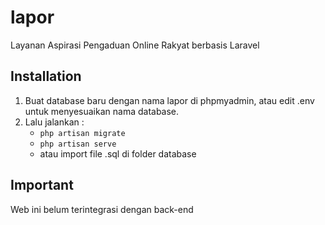 # lapor
 Layanan Aspirasi Pengaduan Online Rakyat berbasis Laravel
## Installation
1. Buat database baru dengan nama lapor di phpmyadmin, atau edit .env untuk menyesuaikan nama database.
2. Lalu jalankan :
    * ```php artisan migrate```
    * ```php artisan serve```
    * atau import file .sql di folder database
## Important
Web ini belum terintegrasi dengan back-end
